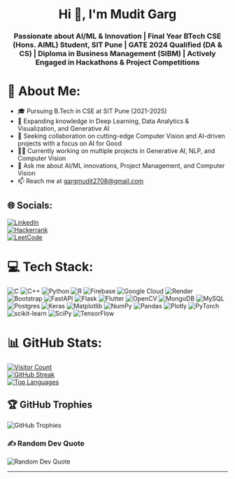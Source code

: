 <h1 align="center">Hi 👋, I'm Mudit Garg</h1>
<h3 align="center">Passionate about AI/ML & Innovation | Final Year BTech CSE (Hons. AIML) Student, SIT Pune | GATE 2024 Qualified (DA & CS) | Diploma in Business Management (SIBM) | Actively Engaged in Hackathons & Project Competitions</h3>

# 💫 About Me:
- 🎓 Pursuing B.Tech in CSE at SIT Pune (2021-2025)
- 🌱 Expanding knowledge in Deep Learning, Data Analytics & Visualization, and Generative AI
- 🚀 Seeking collaboration on cutting-edge Computer Vision and AI-driven projects with a focus on AI for Good
- 🧑‍💻 Currently working on multiple projects in Generative AI, NLP, and Computer Vision
- 💬 Ask me about AI/ML innovations, Project Management, and Computer Vision
- 📫 Reach me at [gargmudit2708@gmail.com](mailto:gargmudit2708@gmail.com)

## 🌐 Socials:
[![LinkedIn](https://img.shields.io/badge/LinkedIn-%230077B5.svg?logo=linkedin&logoColor=white)](https://linkedin.com/in/gargmudit2708)  
[![Hackerrank](https://img.shields.io/badge/Hackerrank-%231e4d2b.svg?logo=hackerrank&logoColor=white)](https://www.hackerrank.com/gargmudit2708)  
[![LeetCode](https://img.shields.io/badge/LeetCode-%23F9DC3C.svg?logo=leetcode&logoColor=black)](https://www.leetcode.com/muditxgarg)

# 💻 Tech Stack:
![C](https://img.shields.io/badge/c-%2300599C.svg?style=flat&logo=c&logoColor=white) ![C++](https://img.shields.io/badge/c++-%2300599C.svg?style=flat&logo=c%2B%2B&logoColor=white) ![Python](https://img.shields.io/badge/python-3670A0?style=flat&logo=python&logoColor=ffdd54) ![R](https://img.shields.io/badge/r-%23276DC3.svg?style=flat&logo=r&logoColor=white) ![Firebase](https://img.shields.io/badge/firebase-%23039BE5.svg?style=flat&logo=firebase) ![Google Cloud](https://img.shields.io/badge/GoogleCloud-%234285F4.svg?style=flat&logo=google-cloud&logoColor=white) ![Render](https://img.shields.io/badge/Render-%46E3B7.svg?style=flat&logo=render&logoColor=white) ![Bootstrap](https://img.shields.io/badge/bootstrap-%238511FA.svg?style=flat&logo=bootstrap&logoColor=white) ![FastAPI](https://img.shields.io/badge/FastAPI-005571?style=flat&logo=fastapi) ![Flask](https://img.shields.io/badge/flask-%23000.svg?style=flat&logo=flask&logoColor=white) ![Flutter](https://img.shields.io/badge/Flutter-%2302569B.svg?style=flat&logo=Flutter&logoColor=white) ![OpenCV](https://img.shields.io/badge/opencv-%23white.svg?style=flat&logo=opencv&logoColor=white) ![MongoDB](https://img.shields.io/badge/MongoDB-%234ea94b.svg?style=flat&logo=mongodb&logoColor=white) ![MySQL](https://img.shields.io/badge/mysql-4479A1.svg?style=flat&logo=mysql&logoColor=white) ![Postgres](https://img.shields.io/badge/postgres-%23316192.svg?style=flat&logo=postgresql&logoColor=white) ![Keras](https://img.shields.io/badge/Keras-%23D00000.svg?style=flat&logo=Keras&logoColor=white) ![Matplotlib](https://img.shields.io/badge/Matplotlib-%23ffffff.svg?style=flat&logo=Matplotlib&logoColor=black) ![NumPy](https://img.shields.io/badge/numpy-%23013243.svg?style=flat&logo=numpy&logoColor=white) ![Pandas](https://img.shields.io/badge/pandas-%23150458.svg?style=flat&logo=pandas&logoColor=white) ![Plotly](https://img.shields.io/badge/Plotly-%233F4F75.svg?style=flat&logo=plotly&logoColor=white) ![PyTorch](https://img.shields.io/badge/PyTorch-%23EE4C2C.svg?style=flat&logo=PyTorch&logoColor=white) ![scikit-learn](https://img.shields.io/badge/scikit--learn-%23F7931E.svg?style=flat&logo=scikit-learn&logoColor=white) ![SciPy](https://img.shields.io/badge/SciPy-%230C55A5.svg?style=flat&logo=scipy&logoColor=white) ![TensorFlow](https://img.shields.io/badge/TensorFlow-%23FF6F00.svg?style=flat&logo=TensorFlow&logoColor=white)

# 📊 GitHub Stats:
[![Visitor Count](https://visitcount.itsvg.in/api?id=MuditxGarg&icon=0&color=0)](https://visitcount.itsvg.in)  
[![GitHub Streak](https://github-readme-streak-stats.herokuapp.com/?user=MuditxGarg&theme=dark&hide_border=false)](https://github-readme-streak-stats.herokuapp.com/?user=MuditxGarg)  
[![Top Languages](https://github-readme-stats.vercel.app/api/top-langs/?username=MuditxGarg&theme=dark&hide_border=false&include_all_commits=true&count_private=true&layout=compact)](https://github-readme-stats.vercel.app/api/top-langs/?username=MuditxGarg&theme=dark&hide_border=false&include_all_commits=true&count_private=true&layout=compact)

## 🏆 GitHub Trophies
![GitHub Trophies](https://github-profile-trophy.vercel.app/?username=MuditxGarg&theme=flag-india&no-frame=false&no-bg=false&title=MultiLanguage,Joined2020,Repositories,Experience,Commits,Followers)

### ✍️ Random Dev Quote
![Random Dev Quote](https://quotes-github-readme.vercel.app/api?type=horizontal&theme=radical)

---
